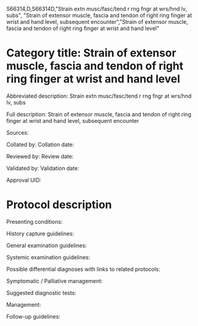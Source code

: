 S66314,D,S66314D,"Strain extn musc/fasc/tend r rng fngr at wrs/hnd lv, subs", "Strain of extensor muscle, fascia and tendon of right ring finger at wrist and hand level, subsequent encounter","Strain of extensor muscle, fascia and tendon of right ring finger at wrist and hand level"
# Category title: Strain of extensor muscle, fascia and tendon of right ring finger at wrist and hand level

Abbreviated description: Strain extn musc/fasc/tend r rng fngr at wrs/hnd lv, subs

Full description: Strain of extensor muscle, fascia and tendon of right ring finger at wrist and hand level, subsequent encounter

Sources:

Collated by:
Collation date:

Reviewed by:
Review date:

Validated by:
Validation date:

Approval UID:

# Protocol description

Presenting conditions:

History capture guidelines:

General examination guidelines:

Systemic examination guidelines:

Possible differential diagnoses with links to related protocols:

Symptomatic / Palliative management:

Suggested diagnostic tests:

Management:

Follow-up guidelines:
